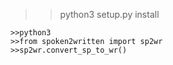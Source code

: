
   >>python3 setup.py install

    >>python3
	>>from spoken2written import sp2wr
	>>sp2wr.convert_sp_to_wr()
